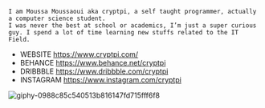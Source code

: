 ```
I am Moussa Moussaoui aka cryptpi, a self taught programmer, actually a computer science student. 
I was never the best at school or academics, I’m just a super curious guy. I spend a lot of time learning new stuffs related to the IT Field.
```


- WEBSITE https://www.cryptpi.com/
- BEHANCE https://www.behance.net/cryptpi
- DRIBBBLE https://www.dribbble.com/cryptpi
- INSTAGRAM https://www.instagram.com/cryptpi

![giphy-0988c85c540513b816147fd715fff6f8](https://user-images.githubusercontent.com/55297535/230650597-0bfb898e-36c3-447a-b41c-7431b2456566.gif)
